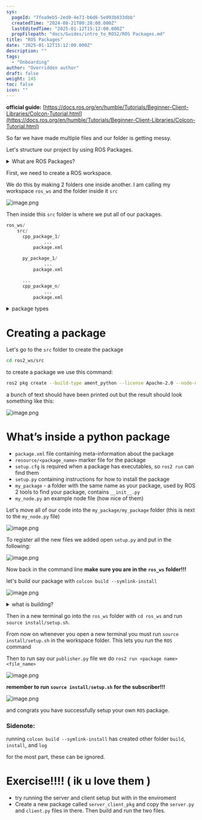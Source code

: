 ```yaml
---
sys:
  pageId: "7fea9eb5-2ed9-4e73-b6d6-5e093b833dbb"
  createdTime: "2024-08-21T00:28:00.000Z"
  lastEditedTime: "2025-01-12T15:12:00.000Z"
  propFilepath: "docs/Guides/intro_to_ROS2/ROS Packages.md"
title: "ROS Packages"
date: "2025-01-12T15:12:00.000Z"
description: ""
tags:
  - "Onboarding"
author: "Overridden author"
draft: false
weight: 145
toc: false
icon: ""
---
```


**official guide:** [https://docs.ros.org/en/humble/Tutorials/Beginner-Client-Libraries/Colcon-Tutorial.html](https://docs.ros.org/en/humble/Tutorials/Beginner-Client-Libraries/Colcon-Tutorial.html)

So far we have made multiple files and our folder is getting messy.

Let's structure our project by using ROS Packages.

<details>

<summary>What are ROS Packages?</summary>

ROS Packages are, as the name implies, packages of code that are highly sharable between ROS developers.

They consist of a folder, `package.xml` file, and source code

```python
      cpp_package_1/
		      ... imagine much code files here ..
          package.xml
```

</details>

First, we need to create a ROS workspace.

We do this by making 2 folders one inside another. I am calling my workspace `ros_ws` and the folder inside it `src`

![image.png](https://prod-files-secure.s3.us-west-2.amazonaws.com/d518164a-d88e-44d1-a4ee-3adb3bd8bce0/70706947-fd18-4537-a67b-e12946812d31/image.png?X-Amz-Algorithm=AWS4-HMAC-SHA256&X-Amz-Content-Sha256=UNSIGNED-PAYLOAD&X-Amz-Credential=ASIAZI2LB4662KZ7DC5D%2F20250327%2Fus-west-2%2Fs3%2Faws4_request&X-Amz-Date=20250327T140843Z&X-Amz-Expires=3600&X-Amz-Security-Token=IQoJb3JpZ2luX2VjEN7%2F%2F%2F%2F%2F%2F%2F%2F%2F%2FwEaCXVzLXdlc3QtMiJHMEUCIDKEF4NwtXDlERVmVaz1dquOc9MB8cd5goadM7MLwJFSAiEAkO2R7gEpRttM9UPJbxaDKgtHUMMT0W54h087ObVUTP0q%2FwMIRxAAGgw2Mzc0MjMxODM4MDUiDFaUL4GdB71FP1zznSrcA7eN5pvpDKaAZO%2BKEIShHU2JE6ikX8OiEWPp%2FWPHOX5FQD2GAiak9YadJHF3TzBveFbUHJmJKNNN7txkc2l5qTf2h3E8CYvC3tD2nJVadrlzahjDuB0EfDxN0YB3el5Urzsq47OJi3qzTScFOh5yJJpKuhQxCvxwna82OeOQ0AFH71rY7sm0vXkb3oblWxBOfvhENNKRpRHB225bRlI4iaXd4ojqlLEKDhufOblxmLSHIzozhrsIQ99gUezHr4XDROL1AXtDkm%2F7O%2FgrruS15L12Tu9vVRTZQYkIuQYdQjMJGWQTjlqDYyX2%2FlQzHvQN6AH%2FzxRCiHHhjCI6vu9MHGKZAeQKhAcP8stq5p2cORSox1DvNeG9Suh9xITykykzAojwvcqclz1qYaQ3veB%2BF%2FFJOTIe4EvWP6NXaMSrGz8Em5Uxud5tBswK%2Bi%2FjDdFSUL5vgxKH4F9u%2B8L2vuck2ZgqDmqapemNfBHU8gWSfVEceaKPOvmyHOyIGnyCjzw%2FpqIurSTsKhbM35iswPNO%2FFbpjHMMHfZjwwhV09IKnKdULUZcMriosArLpwZNTi12uPprbkzTFBA7y%2B6Q9p1i3rNqiwcMVJ5Xxk%2FOhuBv%2BHUDDW%2FPdri1W45XxMfrMNeylb8GOqUBTFqz5b7iLVnyFaG46doWy9dhAYen1LqsURTJlAhKIob1iBYvNitpbuzu0xXxfasLOO5kZMyZrtS9Tdn9SIXNPTTE7jJwjCHc9ZwNU2v9eZh5hovii7QMiyjalJu3yWdpp9k8OkZkjqKKc6KnenGNHBBcXF6n%2Bot%2FMYVb4Cn85Qx0mlqTUarYXPUPQg14cNqC8dvhQCPso0X6ySQMsFd4vBJhfenW&X-Amz-Signature=52d3d9056344d7eefb6cf9f78d5f70ecb7da19c4cba339951a178c59039379fb&X-Amz-SignedHeaders=host&x-id=GetObject)

Then inside this `src` folder is where we put all of our packages.

```python
ros_ws/
    src/
      cpp_package_1/
		      ...
          package.xml

      py_package_1/
		      ...
          package.xml

      ...
      cpp_package_n/
		      ...
          package.xml

```

<details>

<summary>package types</summary>

packages can be either `C++` or python.

the intern file structure is different for each but for this guide we will stick to creating python packages

</details>

# Creating a package

Let's go to the `src` folder to create the package

```bash
cd ros2_ws/src
```

to create a package we use this command:

```bash
ros2 pkg create --build-type ament_python --license Apache-2.0 --node-name my_node my_package
```

a bunch of text should have been printed out but the result should look something like this:

![image.png](https://prod-files-secure.s3.us-west-2.amazonaws.com/d518164a-d88e-44d1-a4ee-3adb3bd8bce0/e6cf1e3f-8512-4a3e-b131-079f800bf3e8/image.png?X-Amz-Algorithm=AWS4-HMAC-SHA256&X-Amz-Content-Sha256=UNSIGNED-PAYLOAD&X-Amz-Credential=ASIAZI2LB4662KZ7DC5D%2F20250327%2Fus-west-2%2Fs3%2Faws4_request&X-Amz-Date=20250327T140843Z&X-Amz-Expires=3600&X-Amz-Security-Token=IQoJb3JpZ2luX2VjEN7%2F%2F%2F%2F%2F%2F%2F%2F%2F%2FwEaCXVzLXdlc3QtMiJHMEUCIDKEF4NwtXDlERVmVaz1dquOc9MB8cd5goadM7MLwJFSAiEAkO2R7gEpRttM9UPJbxaDKgtHUMMT0W54h087ObVUTP0q%2FwMIRxAAGgw2Mzc0MjMxODM4MDUiDFaUL4GdB71FP1zznSrcA7eN5pvpDKaAZO%2BKEIShHU2JE6ikX8OiEWPp%2FWPHOX5FQD2GAiak9YadJHF3TzBveFbUHJmJKNNN7txkc2l5qTf2h3E8CYvC3tD2nJVadrlzahjDuB0EfDxN0YB3el5Urzsq47OJi3qzTScFOh5yJJpKuhQxCvxwna82OeOQ0AFH71rY7sm0vXkb3oblWxBOfvhENNKRpRHB225bRlI4iaXd4ojqlLEKDhufOblxmLSHIzozhrsIQ99gUezHr4XDROL1AXtDkm%2F7O%2FgrruS15L12Tu9vVRTZQYkIuQYdQjMJGWQTjlqDYyX2%2FlQzHvQN6AH%2FzxRCiHHhjCI6vu9MHGKZAeQKhAcP8stq5p2cORSox1DvNeG9Suh9xITykykzAojwvcqclz1qYaQ3veB%2BF%2FFJOTIe4EvWP6NXaMSrGz8Em5Uxud5tBswK%2Bi%2FjDdFSUL5vgxKH4F9u%2B8L2vuck2ZgqDmqapemNfBHU8gWSfVEceaKPOvmyHOyIGnyCjzw%2FpqIurSTsKhbM35iswPNO%2FFbpjHMMHfZjwwhV09IKnKdULUZcMriosArLpwZNTi12uPprbkzTFBA7y%2B6Q9p1i3rNqiwcMVJ5Xxk%2FOhuBv%2BHUDDW%2FPdri1W45XxMfrMNeylb8GOqUBTFqz5b7iLVnyFaG46doWy9dhAYen1LqsURTJlAhKIob1iBYvNitpbuzu0xXxfasLOO5kZMyZrtS9Tdn9SIXNPTTE7jJwjCHc9ZwNU2v9eZh5hovii7QMiyjalJu3yWdpp9k8OkZkjqKKc6KnenGNHBBcXF6n%2Bot%2FMYVb4Cn85Qx0mlqTUarYXPUPQg14cNqC8dvhQCPso0X6ySQMsFd4vBJhfenW&X-Amz-Signature=cd43a9c14017937b2afbaf337e2defded36126c676f000a375c9afa707be1fa3&X-Amz-SignedHeaders=host&x-id=GetObject)

# What’s inside a python package

- `package.xml` file containing meta-information about the package
- `resource/<package_name>` marker file for the package
- `setup.cfg` is required when a package has executables, so `ros2 run` can find them
- `setup.py` containing instructions for how to install the package
- `my_package` - a folder with the same name as your package, used by ROS 2 tools to find your package, contains `__init__.py`
- `my_node.py` an example node file (how nice of them)

Let's move all of our code into the `my_package/my_package` folder (this is next to the `my_node.py` file)

![image.png](https://prod-files-secure.s3.us-west-2.amazonaws.com/d518164a-d88e-44d1-a4ee-3adb3bd8bce0/9ce58f11-0da9-4d3e-b86d-506a9685d378/image.png?X-Amz-Algorithm=AWS4-HMAC-SHA256&X-Amz-Content-Sha256=UNSIGNED-PAYLOAD&X-Amz-Credential=ASIAZI2LB4662KZ7DC5D%2F20250327%2Fus-west-2%2Fs3%2Faws4_request&X-Amz-Date=20250327T140843Z&X-Amz-Expires=3600&X-Amz-Security-Token=IQoJb3JpZ2luX2VjEN7%2F%2F%2F%2F%2F%2F%2F%2F%2F%2FwEaCXVzLXdlc3QtMiJHMEUCIDKEF4NwtXDlERVmVaz1dquOc9MB8cd5goadM7MLwJFSAiEAkO2R7gEpRttM9UPJbxaDKgtHUMMT0W54h087ObVUTP0q%2FwMIRxAAGgw2Mzc0MjMxODM4MDUiDFaUL4GdB71FP1zznSrcA7eN5pvpDKaAZO%2BKEIShHU2JE6ikX8OiEWPp%2FWPHOX5FQD2GAiak9YadJHF3TzBveFbUHJmJKNNN7txkc2l5qTf2h3E8CYvC3tD2nJVadrlzahjDuB0EfDxN0YB3el5Urzsq47OJi3qzTScFOh5yJJpKuhQxCvxwna82OeOQ0AFH71rY7sm0vXkb3oblWxBOfvhENNKRpRHB225bRlI4iaXd4ojqlLEKDhufOblxmLSHIzozhrsIQ99gUezHr4XDROL1AXtDkm%2F7O%2FgrruS15L12Tu9vVRTZQYkIuQYdQjMJGWQTjlqDYyX2%2FlQzHvQN6AH%2FzxRCiHHhjCI6vu9MHGKZAeQKhAcP8stq5p2cORSox1DvNeG9Suh9xITykykzAojwvcqclz1qYaQ3veB%2BF%2FFJOTIe4EvWP6NXaMSrGz8Em5Uxud5tBswK%2Bi%2FjDdFSUL5vgxKH4F9u%2B8L2vuck2ZgqDmqapemNfBHU8gWSfVEceaKPOvmyHOyIGnyCjzw%2FpqIurSTsKhbM35iswPNO%2FFbpjHMMHfZjwwhV09IKnKdULUZcMriosArLpwZNTi12uPprbkzTFBA7y%2B6Q9p1i3rNqiwcMVJ5Xxk%2FOhuBv%2BHUDDW%2FPdri1W45XxMfrMNeylb8GOqUBTFqz5b7iLVnyFaG46doWy9dhAYen1LqsURTJlAhKIob1iBYvNitpbuzu0xXxfasLOO5kZMyZrtS9Tdn9SIXNPTTE7jJwjCHc9ZwNU2v9eZh5hovii7QMiyjalJu3yWdpp9k8OkZkjqKKc6KnenGNHBBcXF6n%2Bot%2FMYVb4Cn85Qx0mlqTUarYXPUPQg14cNqC8dvhQCPso0X6ySQMsFd4vBJhfenW&X-Amz-Signature=e09c0c0723617238fc9974dd9a64ac0083971d771e59beefd06ad6d84a7af048&X-Amz-SignedHeaders=host&x-id=GetObject)

To register all the new files we added open `setup.py` and put in the following:

![image.png](https://prod-files-secure.s3.us-west-2.amazonaws.com/d518164a-d88e-44d1-a4ee-3adb3bd8bce0/1cd7c262-4cae-4496-9d75-c178537d24a2/image.png?X-Amz-Algorithm=AWS4-HMAC-SHA256&X-Amz-Content-Sha256=UNSIGNED-PAYLOAD&X-Amz-Credential=ASIAZI2LB4662KZ7DC5D%2F20250327%2Fus-west-2%2Fs3%2Faws4_request&X-Amz-Date=20250327T140843Z&X-Amz-Expires=3600&X-Amz-Security-Token=IQoJb3JpZ2luX2VjEN7%2F%2F%2F%2F%2F%2F%2F%2F%2F%2FwEaCXVzLXdlc3QtMiJHMEUCIDKEF4NwtXDlERVmVaz1dquOc9MB8cd5goadM7MLwJFSAiEAkO2R7gEpRttM9UPJbxaDKgtHUMMT0W54h087ObVUTP0q%2FwMIRxAAGgw2Mzc0MjMxODM4MDUiDFaUL4GdB71FP1zznSrcA7eN5pvpDKaAZO%2BKEIShHU2JE6ikX8OiEWPp%2FWPHOX5FQD2GAiak9YadJHF3TzBveFbUHJmJKNNN7txkc2l5qTf2h3E8CYvC3tD2nJVadrlzahjDuB0EfDxN0YB3el5Urzsq47OJi3qzTScFOh5yJJpKuhQxCvxwna82OeOQ0AFH71rY7sm0vXkb3oblWxBOfvhENNKRpRHB225bRlI4iaXd4ojqlLEKDhufOblxmLSHIzozhrsIQ99gUezHr4XDROL1AXtDkm%2F7O%2FgrruS15L12Tu9vVRTZQYkIuQYdQjMJGWQTjlqDYyX2%2FlQzHvQN6AH%2FzxRCiHHhjCI6vu9MHGKZAeQKhAcP8stq5p2cORSox1DvNeG9Suh9xITykykzAojwvcqclz1qYaQ3veB%2BF%2FFJOTIe4EvWP6NXaMSrGz8Em5Uxud5tBswK%2Bi%2FjDdFSUL5vgxKH4F9u%2B8L2vuck2ZgqDmqapemNfBHU8gWSfVEceaKPOvmyHOyIGnyCjzw%2FpqIurSTsKhbM35iswPNO%2FFbpjHMMHfZjwwhV09IKnKdULUZcMriosArLpwZNTi12uPprbkzTFBA7y%2B6Q9p1i3rNqiwcMVJ5Xxk%2FOhuBv%2BHUDDW%2FPdri1W45XxMfrMNeylb8GOqUBTFqz5b7iLVnyFaG46doWy9dhAYen1LqsURTJlAhKIob1iBYvNitpbuzu0xXxfasLOO5kZMyZrtS9Tdn9SIXNPTTE7jJwjCHc9ZwNU2v9eZh5hovii7QMiyjalJu3yWdpp9k8OkZkjqKKc6KnenGNHBBcXF6n%2Bot%2FMYVb4Cn85Qx0mlqTUarYXPUPQg14cNqC8dvhQCPso0X6ySQMsFd4vBJhfenW&X-Amz-Signature=d1d76fc08fd7d89cbfe2e83aa7d2f8384e19fd5f5dc62b1e7069ca89267f3543&X-Amz-SignedHeaders=host&x-id=GetObject)

Now back in the command line **make sure you are in the** **`ros_ws`** **folder!!!**

let's build our package with `colcon build --symlink-install`

![image.png](https://prod-files-secure.s3.us-west-2.amazonaws.com/d518164a-d88e-44d1-a4ee-3adb3bd8bce0/2f2a0d27-b173-48fd-b189-5f5c0ce65619/image.png?X-Amz-Algorithm=AWS4-HMAC-SHA256&X-Amz-Content-Sha256=UNSIGNED-PAYLOAD&X-Amz-Credential=ASIAZI2LB4662KZ7DC5D%2F20250327%2Fus-west-2%2Fs3%2Faws4_request&X-Amz-Date=20250327T140843Z&X-Amz-Expires=3600&X-Amz-Security-Token=IQoJb3JpZ2luX2VjEN7%2F%2F%2F%2F%2F%2F%2F%2F%2F%2FwEaCXVzLXdlc3QtMiJHMEUCIDKEF4NwtXDlERVmVaz1dquOc9MB8cd5goadM7MLwJFSAiEAkO2R7gEpRttM9UPJbxaDKgtHUMMT0W54h087ObVUTP0q%2FwMIRxAAGgw2Mzc0MjMxODM4MDUiDFaUL4GdB71FP1zznSrcA7eN5pvpDKaAZO%2BKEIShHU2JE6ikX8OiEWPp%2FWPHOX5FQD2GAiak9YadJHF3TzBveFbUHJmJKNNN7txkc2l5qTf2h3E8CYvC3tD2nJVadrlzahjDuB0EfDxN0YB3el5Urzsq47OJi3qzTScFOh5yJJpKuhQxCvxwna82OeOQ0AFH71rY7sm0vXkb3oblWxBOfvhENNKRpRHB225bRlI4iaXd4ojqlLEKDhufOblxmLSHIzozhrsIQ99gUezHr4XDROL1AXtDkm%2F7O%2FgrruS15L12Tu9vVRTZQYkIuQYdQjMJGWQTjlqDYyX2%2FlQzHvQN6AH%2FzxRCiHHhjCI6vu9MHGKZAeQKhAcP8stq5p2cORSox1DvNeG9Suh9xITykykzAojwvcqclz1qYaQ3veB%2BF%2FFJOTIe4EvWP6NXaMSrGz8Em5Uxud5tBswK%2Bi%2FjDdFSUL5vgxKH4F9u%2B8L2vuck2ZgqDmqapemNfBHU8gWSfVEceaKPOvmyHOyIGnyCjzw%2FpqIurSTsKhbM35iswPNO%2FFbpjHMMHfZjwwhV09IKnKdULUZcMriosArLpwZNTi12uPprbkzTFBA7y%2B6Q9p1i3rNqiwcMVJ5Xxk%2FOhuBv%2BHUDDW%2FPdri1W45XxMfrMNeylb8GOqUBTFqz5b7iLVnyFaG46doWy9dhAYen1LqsURTJlAhKIob1iBYvNitpbuzu0xXxfasLOO5kZMyZrtS9Tdn9SIXNPTTE7jJwjCHc9ZwNU2v9eZh5hovii7QMiyjalJu3yWdpp9k8OkZkjqKKc6KnenGNHBBcXF6n%2Bot%2FMYVb4Cn85Qx0mlqTUarYXPUPQg14cNqC8dvhQCPso0X6ySQMsFd4vBJhfenW&X-Amz-Signature=2378cc92b95c1e6bcf674e390ec5279b6b929efca91c2b4b2a510db692008c52&X-Amz-SignedHeaders=host&x-id=GetObject)

<details>

<summary>what is building?</summary>

if you are a CS major at Rose-Hulman you will learn the answer to this in CSSE132

but TLDR; is it combines all the code files into one program that can be run easily 

</details>

Then in a new terminal go into the `ros_ws` folder with `cd ros_ws` and run `source install/setup.sh`. 

From now on whenever you open a new terminal you must run `source install/setup.sh` in the workspace folder. This lets you run the `ROS` command

Then to run say our `publisher.py` file we do `ros2 run <package name> <file_name>`

![image.png](https://prod-files-secure.s3.us-west-2.amazonaws.com/d518164a-d88e-44d1-a4ee-3adb3bd8bce0/4f4b1219-3a44-4632-aa0a-ce3471699f59/image.png?X-Amz-Algorithm=AWS4-HMAC-SHA256&X-Amz-Content-Sha256=UNSIGNED-PAYLOAD&X-Amz-Credential=ASIAZI2LB4662KZ7DC5D%2F20250327%2Fus-west-2%2Fs3%2Faws4_request&X-Amz-Date=20250327T140843Z&X-Amz-Expires=3600&X-Amz-Security-Token=IQoJb3JpZ2luX2VjEN7%2F%2F%2F%2F%2F%2F%2F%2F%2F%2FwEaCXVzLXdlc3QtMiJHMEUCIDKEF4NwtXDlERVmVaz1dquOc9MB8cd5goadM7MLwJFSAiEAkO2R7gEpRttM9UPJbxaDKgtHUMMT0W54h087ObVUTP0q%2FwMIRxAAGgw2Mzc0MjMxODM4MDUiDFaUL4GdB71FP1zznSrcA7eN5pvpDKaAZO%2BKEIShHU2JE6ikX8OiEWPp%2FWPHOX5FQD2GAiak9YadJHF3TzBveFbUHJmJKNNN7txkc2l5qTf2h3E8CYvC3tD2nJVadrlzahjDuB0EfDxN0YB3el5Urzsq47OJi3qzTScFOh5yJJpKuhQxCvxwna82OeOQ0AFH71rY7sm0vXkb3oblWxBOfvhENNKRpRHB225bRlI4iaXd4ojqlLEKDhufOblxmLSHIzozhrsIQ99gUezHr4XDROL1AXtDkm%2F7O%2FgrruS15L12Tu9vVRTZQYkIuQYdQjMJGWQTjlqDYyX2%2FlQzHvQN6AH%2FzxRCiHHhjCI6vu9MHGKZAeQKhAcP8stq5p2cORSox1DvNeG9Suh9xITykykzAojwvcqclz1qYaQ3veB%2BF%2FFJOTIe4EvWP6NXaMSrGz8Em5Uxud5tBswK%2Bi%2FjDdFSUL5vgxKH4F9u%2B8L2vuck2ZgqDmqapemNfBHU8gWSfVEceaKPOvmyHOyIGnyCjzw%2FpqIurSTsKhbM35iswPNO%2FFbpjHMMHfZjwwhV09IKnKdULUZcMriosArLpwZNTi12uPprbkzTFBA7y%2B6Q9p1i3rNqiwcMVJ5Xxk%2FOhuBv%2BHUDDW%2FPdri1W45XxMfrMNeylb8GOqUBTFqz5b7iLVnyFaG46doWy9dhAYen1LqsURTJlAhKIob1iBYvNitpbuzu0xXxfasLOO5kZMyZrtS9Tdn9SIXNPTTE7jJwjCHc9ZwNU2v9eZh5hovii7QMiyjalJu3yWdpp9k8OkZkjqKKc6KnenGNHBBcXF6n%2Bot%2FMYVb4Cn85Qx0mlqTUarYXPUPQg14cNqC8dvhQCPso0X6ySQMsFd4vBJhfenW&X-Amz-Signature=e880e203c28b22014c246cb7f2cb6454d4f0a52d18f012c4aa6c36e63fead5f2&X-Amz-SignedHeaders=host&x-id=GetObject)

**remember to run** **`source install/setup.sh`** **for the subscriber!!!**

![image.png](https://prod-files-secure.s3.us-west-2.amazonaws.com/d518164a-d88e-44d1-a4ee-3adb3bd8bce0/02121119-dad4-49ec-8356-c956108b4243/image.png?X-Amz-Algorithm=AWS4-HMAC-SHA256&X-Amz-Content-Sha256=UNSIGNED-PAYLOAD&X-Amz-Credential=ASIAZI2LB4662KZ7DC5D%2F20250327%2Fus-west-2%2Fs3%2Faws4_request&X-Amz-Date=20250327T140843Z&X-Amz-Expires=3600&X-Amz-Security-Token=IQoJb3JpZ2luX2VjEN7%2F%2F%2F%2F%2F%2F%2F%2F%2F%2FwEaCXVzLXdlc3QtMiJHMEUCIDKEF4NwtXDlERVmVaz1dquOc9MB8cd5goadM7MLwJFSAiEAkO2R7gEpRttM9UPJbxaDKgtHUMMT0W54h087ObVUTP0q%2FwMIRxAAGgw2Mzc0MjMxODM4MDUiDFaUL4GdB71FP1zznSrcA7eN5pvpDKaAZO%2BKEIShHU2JE6ikX8OiEWPp%2FWPHOX5FQD2GAiak9YadJHF3TzBveFbUHJmJKNNN7txkc2l5qTf2h3E8CYvC3tD2nJVadrlzahjDuB0EfDxN0YB3el5Urzsq47OJi3qzTScFOh5yJJpKuhQxCvxwna82OeOQ0AFH71rY7sm0vXkb3oblWxBOfvhENNKRpRHB225bRlI4iaXd4ojqlLEKDhufOblxmLSHIzozhrsIQ99gUezHr4XDROL1AXtDkm%2F7O%2FgrruS15L12Tu9vVRTZQYkIuQYdQjMJGWQTjlqDYyX2%2FlQzHvQN6AH%2FzxRCiHHhjCI6vu9MHGKZAeQKhAcP8stq5p2cORSox1DvNeG9Suh9xITykykzAojwvcqclz1qYaQ3veB%2BF%2FFJOTIe4EvWP6NXaMSrGz8Em5Uxud5tBswK%2Bi%2FjDdFSUL5vgxKH4F9u%2B8L2vuck2ZgqDmqapemNfBHU8gWSfVEceaKPOvmyHOyIGnyCjzw%2FpqIurSTsKhbM35iswPNO%2FFbpjHMMHfZjwwhV09IKnKdULUZcMriosArLpwZNTi12uPprbkzTFBA7y%2B6Q9p1i3rNqiwcMVJ5Xxk%2FOhuBv%2BHUDDW%2FPdri1W45XxMfrMNeylb8GOqUBTFqz5b7iLVnyFaG46doWy9dhAYen1LqsURTJlAhKIob1iBYvNitpbuzu0xXxfasLOO5kZMyZrtS9Tdn9SIXNPTTE7jJwjCHc9ZwNU2v9eZh5hovii7QMiyjalJu3yWdpp9k8OkZkjqKKc6KnenGNHBBcXF6n%2Bot%2FMYVb4Cn85Qx0mlqTUarYXPUPQg14cNqC8dvhQCPso0X6ySQMsFd4vBJhfenW&X-Amz-Signature=f09d98f487cfc92c5c2c446c977d6cecb23230ea14d1328f624deadbbf01f8e9&X-Amz-SignedHeaders=host&x-id=GetObject)

and congrats you have successfully setup your own `ROS` package.

### Sidenote:

running `colcon build --symlink-install` has created other folder `build`, `install`, and `log`

for the most part, these can be ignored.

# Exercise!!!! ( ik u love them )

- try running the server and client setup but with in the enviroment
- Create a new package called `server_client_pkg` and copy the `server.py` and `client.py` files in there. Then build and run the two files.
